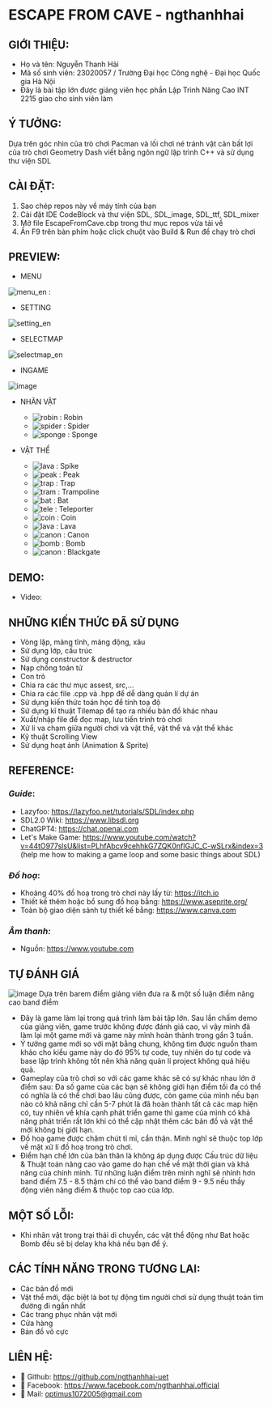 # **ESCAPE FROM CAVE - ngthanhhai**
## GIỚI THIỆU:
+ Họ và tên: Nguyễn Thanh Hải
+ Mã số sinh viên: 23020057 / Trường Đại học Công nghệ - Đại học Quốc gia Hà Nội
+ Đây là bài tập lớn được giảng viên học phần Lập Trình Nâng Cao INT 2215 giao cho sinh viên làm
## Ý TƯỞNG:
Dựa trên góc nhìn của trò chơi Pacman và lối chơi né tránh vật cản bất lợi của trò chơi Geometry Dash viết bằng ngôn ngữ lập trình C++ và sử dụng thư viện SDL
## CÀI ĐẶT:
1. Sao chép repos này về máy tính của bạn
2. Cài đặt IDE CodeBlock và thư viện SDL, SDL_image, SDL_ttf, SDL_mixer
3. Mở file EscapeFromCave.cbp trong thư mục repos vừa tải về
4. Ấn F9 trên bàn phím hoặc click chuột vào Build & Run để chạy trò chơi
## PREVIEW:
+ MENU
  
![menu_en](https://github.com/ngthanhhai-uet/EscapeFromCave/assets/148655084/c8ac3c09-352a-4534-afba-302fe0d6c847)
:
+ SETTING

![setting_en](https://github.com/ngthanhhai-uet/EscapeFromCave/assets/148655084/f14c7c6c-1153-4569-8894-fe31dc489c08)

+ SELECTMAP

![selectmap_en](https://github.com/ngthanhhai-uet/EscapeFromCave/assets/148655084/d0853b2b-ddf0-42ba-8a6e-820e0d09fe59)

+ INGAME

![image](https://github.com/ngthanhhai-uet/EscapeFromCave/assets/148655084/c92cc24f-b60d-4474-b10a-837e13254833)

+ NHÂN VẬT

  + ![robin](https://github.com/ngthanhhai-uet/EscapeFromCave/assets/148655084/08207a2f-b74f-4bc2-af0b-40c82a499a69) : Robin
  + ![spider](https://github.com/ngthanhhai-uet/EscapeFromCave/assets/148655084/0ccde854-4a45-4410-9edf-3731c97ae9ea) : Spider
  + ![sponge](https://github.com/ngthanhhai-uet/EscapeFromCave/assets/148655084/59d17d25-d948-4a60-984b-940aa5b33c01) : Sponge

+ VẬT THỂ

  + ![lava](https://github.com/ngthanhhai-uet/EscapeFromCave/assets/148655084/e0dfee44-7e26-42a7-9c97-fb859e4876c9) : Spike
  + ![peak](https://github.com/ngthanhhai-uet/EscapeFromCave/assets/148655084/c1ace5d7-e1f0-4e9c-aa57-2321a63e8ef6) : Peak 
  +  ![trap](https://github.com/ngthanhhai-uet/EscapeFromCave/assets/148655084/5ef89510-487b-48ea-ae5a-cb078395c43a) : Trap 
  + ![tram](https://github.com/ngthanhhai-uet/EscapeFromCave/assets/148655084/656e7a5a-6f6e-4e64-9236-f0fbb753341e) : Trampoline
  + ![bat](https://github.com/ngthanhhai-uet/EscapeFromCave/assets/148655084/9b36c86e-2797-41bd-ad75-db690b3d9f8c) : Bat
  + ![tele](https://github.com/ngthanhhai-uet/EscapeFromCave/assets/148655084/0a0cd478-2231-4f19-a4ee-0083b6f0f612) : Teleporter
  + ![coin](https://github.com/ngthanhhai-uet/EscapeFromCave/assets/148655084/82a73dbb-ebce-4520-a7d6-4fafa6843455) : Coin
  + ![lava](https://github.com/ngthanhhai-uet/EscapeFromCave/assets/148655084/ba9de982-3dbe-4a8a-9686-a1eeb5909cd8) : Lava
  + ![canon](https://github.com/ngthanhhai-uet/EscapeFromCave/assets/148655084/41501d66-b948-49e4-bceb-b49f763244e7) : Canon
  + ![bomb](https://github.com/ngthanhhai-uet/EscapeFromCave/assets/148655084/d1b83e6f-8fd1-4b02-b076-6802537c8d4c) : Bomb
  + ![canon](https://github.com/ngthanhhai-uet/EscapeFromCave/assets/148655084/f418ea31-b4f7-43e3-aa28-4fafbb7aae11) : Blackgate
## DEMO:

+ Video:
## NHỮNG KIẾN THỨC ĐÃ SỬ DỤNG
+ Vòng lặp, mảng tĩnh, mảng động, xâu
+ Sử dụng lớp, cấu trúc
+ Sử dụng constructor & destructor
+ Nạp chồng toán tử
+ Con trỏ
+ Chia ra các thư mục assest, src,...
+ Chia ra các file .cpp và .hpp để dễ dàng quản lí dự án
+ Sử dụng kiến thức toán học để tính toạ độ
+ Sử dụng kĩ thuật Tilemap để tạo ra nhiều bản đồ khác nhau
+ Xuất/nhập file để đọc map, lưu tiến trình trò chơi
+ Xử lí va chạm giữa người chơi và vật thể, vật thể và vật thể khác
+ Kỹ thuật Scrolling View
+ Sử dụng hoạt ảnh (Animation & Sprite)
## REFERENCE:
### *Guide*:
+ Lazyfoo: https://lazyfoo.net/tutorials/SDL/index.php
+ SDL2.0 Wiki: https://www.libsdl.org
+ ChatGPT4: https://chat.openai.com
+ Let's Make Game: https://www.youtube.com/watch?v=44tO977slsU&list=PLhfAbcv9cehhkG7ZQK0nfIGJC_C-wSLrx&index=3 (help me how to making a game loop and some basic things about SDL)
### *Đồ hoạ*:
+ Khoảng 40% đồ hoạ trong trò chơi này lấy từ: https://itch.io
+ Thiết kế thêm hoặc bổ sung đồ hoạ bằng: https://www.aseprite.org/
+ Toàn bộ giao diện sảnh tự thiết kế bằng: https://www.canva.com
### *Âm thanh:*
+ Nguồn: https://www.youtube.com
## TỰ ĐÁNH GIÁ
![image](https://github.com/ngthanhhai-uet/EscapeFromCave/assets/148655084/f7c50dad-d3a3-4a33-a761-06f1de5cfb30)
Dựa trên barem điểm giảng viên đưa ra & một số luận điểm nâng cao band điểm
+ Đây là game làm lại trong quá trình làm bài tập lớn. Sau lần chấm demo của giảng viên, game trước không được đánh giá cao, vì vậy mình đã làm lại một game mới và game này mình hoàn thành trong gần 3 tuần.
+ Ý tưởng game mới so với mặt bằng chung, không tìm được nguồn tham khảo cho kiểu game này do đó 95% tự code, tuy nhiên do tự code và base lập trình không tốt nên khả năng quản lí project không quá hiệu quả.
+ Gameplay của trò chơi so với các game khác sẽ có sự khác nhau lớn ở điểm sau: Đa số game của các bạn sẽ không giới hạn điểm tối đa có thể có nghĩa là có thể chơi bao lâu cũng được, còn game của mình nếu bạn nào có khả năng chỉ cần 5-7 phút là đã hoàn thành tất cả các map hiện có, tuy nhiên về khía cạnh phát triển game thì game của mình có khả năng phát triển rất lớn khi có thể cập nhật thêm các bản đồ và vật thể mới không bị giới hạn.
+ Đồ hoạ game được chăm chút tỉ mỉ, cẩn thận. Mình nghĩ sẽ thuộc top lớp về mặt xử lí đồ hoạ trong trò chơi.
+ Điểm hạn chế lớn của bản thân là không áp dụng được Cấu trúc dữ liệu & Thuật toán nâng cao vào game do hạn chế về mặt thời gian và khả năng của chính mình.
Từ những luận điểm trên mình nghĩ sẽ nhỉnh hơn band điểm 7.5 - 8.5 thậm chí có thể vào band điểm 9 - 9.5 nếu thầy động viên nâng điểm & thuộc top cao của lớp.
## MỘT SỐ LỖI:
+ Khi nhân vật trong trại thái di chuyển, các vật thể động như Bat hoặc Bomb đều sẽ bị delay kha khá nếu bạn để ý.
## CÁC TÍNH NĂNG TRONG TƯƠNG LAI:
+ Các bản đồ mới
+ Vật thể mới, đặc biệt là bot tự động tìm người chơi sử dụng thuật toán tìm đường đi ngắn nhất
+ Các trang phục nhân vật mới
+ Cửa hàng
+ Bản đồ vô cực
## LIÊN HỆ:
+ 💩 Github: https://github.com/ngthanhhai-uet
+ 💩 Facebook: https://www.facebook.com/ngthanhhai.official
+ 📧 Mail: optimus1072005@gmail.com
